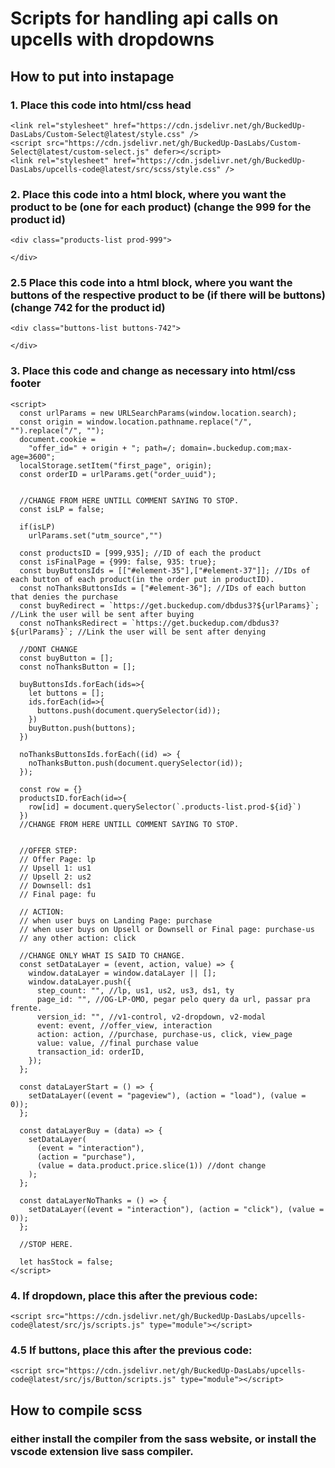 # Scripts for handling api calls on upcells with dropdowns

## How to put into instapage
### 1. Place this code into html/css head
```
<link rel="stylesheet" href="https://cdn.jsdelivr.net/gh/BuckedUp-DasLabs/Custom-Select@latest/style.css" />
<script src="https://cdn.jsdelivr.net/gh/BuckedUp-DasLabs/Custom-Select@latest/custom-select.js" defer></script>
<link rel="stylesheet" href="https://cdn.jsdelivr.net/gh/BuckedUp-DasLabs/upcells-code@latest/src/scss/style.css" />
```
### 2. Place this code into a html block, where you want the product to be (one for each product) (change the 999 for the product id)
```
<div class="products-list prod-999">

</div>
```

### 2.5 Place this code into a html block, where you want the buttons of the respective product to be (if there will be buttons) (change 742 for the product id)
```
<div class="buttons-list buttons-742">

</div>

```
### 3. Place this code and change as necessary into html/css footer
```
<script>
  const urlParams = new URLSearchParams(window.location.search);
  const origin = window.location.pathname.replace("/", "").replace("/", "");
  document.cookie =
    "offer_id=" + origin + "; path=/; domain=.buckedup.com;max-age=3600";
  localStorage.setItem("first_page", origin);
  const orderID = urlParams.get("order_uuid");


  //CHANGE FROM HERE UNTILL COMMENT SAYING TO STOP.
  const isLP = false;

  if(isLP)
    urlParams.set("utm_source","")

  const productsID = [999,935]; //ID of each the product
  const isFinalPage = {999: false, 935: true};
  const buyButtonsIds = [["#element-35"],["#element-37"]]; //IDs of each button of each product(in the order put in productID).
  const noThanksButtonsIds = ["#element-36"]; //IDs of each button that denies the purchase
  const buyRedirect = `https://get.buckedup.com/dbdus3?${urlParams}`; //Link the user will be sent after buying
  const noThanksRedirect = `https://get.buckedup.com/dbdus3?${urlParams}`; //Link the user will be sent after denying

  //DONT CHANGE
  const buyButton = [];
  const noThanksButton = [];

  buyButtonsIds.forEach(ids=>{
    let buttons = [];
    ids.forEach(id=>{
      buttons.push(document.querySelector(id));
    })
    buyButton.push(buttons);
  })

  noThanksButtonsIds.forEach((id) => {
    noThanksButton.push(document.querySelector(id));
  });

  const row = {}
  productsID.forEach(id=>{
    row[id] = document.querySelector(`.products-list.prod-${id}`)
  })
  //CHANGE FROM HERE UNTILL COMMENT SAYING TO STOP.


  //OFFER STEP:
  // Offer Page: lp
  // Upsell 1: us1
  // Upsell 2: us2
  // Downsell: ds1
  // Final page: fu

  // ACTION:
  // when user buys on Landing Page: purchase
  // when user buys on Upsell or Downsell or Final page: purchase-us
  // any other action: click

  //CHANGE ONLY WHAT IS SAID TO CHANGE.
  const setDataLayer = (event, action, value) => {
    window.dataLayer = window.dataLayer || [];
    window.dataLayer.push({
      step_count: "", //lp, us1, us2, us3, ds1, ty
      page_id: "", //OG-LP-OMO, pegar pelo query da url, passar pra frente.
      version_id: "", //v1-control, v2-dropdown, v2-modal
      event: event, //offer_view, interaction
      action: action, //purchase, purchase-us, click, view_page
      value: value, //final purchase value
      transaction_id: orderID,
    });
  };

  const dataLayerStart = () => {
    setDataLayer((event = "pageview"), (action = "load"), (value = 0));
  };

  const dataLayerBuy = (data) => {
    setDataLayer(
      (event = "interaction"),
      (action = "purchase"),
      (value = data.product.price.slice(1)) //dont change
    );
  };

  const dataLayerNoThanks = () => {
    setDataLayer((event = "interaction"), (action = "click"), (value = 0));
  };

  //STOP HERE.

  let hasStock = false;
</script>
```
### 4. If dropdown, place this after the previous code:
```
<script src="https://cdn.jsdelivr.net/gh/BuckedUp-DasLabs/upcells-code@latest/src/js/scripts.js" type="module"></script>
```
### 4.5 If buttons, place this after the previous code: 
```
<script src="https://cdn.jsdelivr.net/gh/BuckedUp-DasLabs/upcells-code@latest/src/js/Button/scripts.js" type="module"></script>
```

## How to compile scss

### either install the compiler from the sass website, or install the vscode extension live sass compiler.
